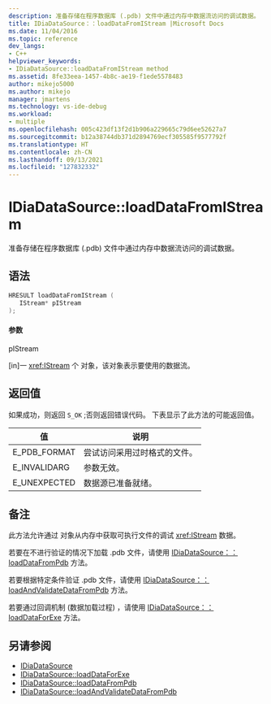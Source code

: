```yaml
---
description: 准备存储在程序数据库 (.pdb) 文件中通过内存中数据流访问的调试数据。
title: IDiaDataSource：：loadDataFromIStream |Microsoft Docs
ms.date: 11/04/2016
ms.topic: reference
dev_langs:
- C++
helpviewer_keywords:
- IDiaDataSource::loadDataFromIStream method
ms.assetid: 8fe33eea-1457-4b8c-ae19-f1ede5578483
author: mikejo5000
ms.author: mikejo
manager: jmartens
ms.technology: vs-ide-debug
ms.workload:
- multiple
ms.openlocfilehash: 005c423df13f2d1b906a229665c79d6ee52627a7
ms.sourcegitcommit: b12a38744db371d2894769ecf305585f9577792f
ms.translationtype: HT
ms.contentlocale: zh-CN
ms.lasthandoff: 09/13/2021
ms.locfileid: "127832332"
---
```

# <a name="idiadatasourceloaddatafromistream"></a>IDiaDataSource::loadDataFromIStream
准备存储在程序数据库 (.pdb) 文件中通过内存中数据流访问的调试数据。

## <a name="syntax"></a>语法

```C++
HRESULT loadDataFromIStream ( 
   IStream* pIStream
);
```

#### <a name="parameters"></a>参数
 pIStream

[in]一 <xref:IStream> 个 对象，该对象表示要使用的数据流。

## <a name="return-value"></a>返回值
 如果成功，则返回 `S_OK` ;否则返回错误代码。 下表显示了此方法的可能返回值。

|值|说明|
|-----------|-----------------|
|E_PDB_FORMAT|尝试访问采用过时格式的文件。|
|E_INVALIDARG|参数无效。|
|E_UNEXPECTED|数据源已准备就绪。|

## <a name="remarks"></a>备注
 此方法允许通过 对象从内存中获取可执行文件的调试 <xref:IStream> 数据。

 若要在不进行验证的情况下加载 .pdb 文件，请使用 [IDiaDataSource：：loadDataFromPdb](../../debugger/debug-interface-access/idiadatasource-loaddatafrompdb.md) 方法。

 若要根据特定条件验证 .pdb 文件，请使用 [IDiaDataSource：：loadAndValidateDataFromPdb](../../debugger/debug-interface-access/idiadatasource-loadandvalidatedatafrompdb.md) 方法。

 若要通过回调机制 (数据加载过程) ，请使用 [IDiaDataSource：：loadDataForExe](../../debugger/debug-interface-access/idiadatasource-loaddataforexe.md) 方法。

## <a name="see-also"></a>另请参阅
- [IDiaDataSource](../../debugger/debug-interface-access/idiadatasource.md)
- [IDiaDataSource::loadDataForExe](../../debugger/debug-interface-access/idiadatasource-loaddataforexe.md)
- [IDiaDataSource::loadDataFromPdb](../../debugger/debug-interface-access/idiadatasource-loaddatafrompdb.md)
- [IDiaDataSource::loadAndValidateDataFromPdb](../../debugger/debug-interface-access/idiadatasource-loadandvalidatedatafrompdb.md)
